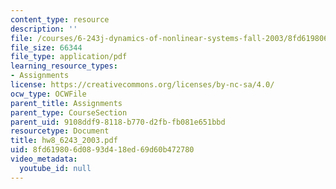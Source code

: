 ```yaml
---
content_type: resource
description: ''
file: /courses/6-243j-dynamics-of-nonlinear-systems-fall-2003/8fd619806d0893d418ed69d60b472780_hw8_6243_2003.pdf
file_size: 66344
file_type: application/pdf
learning_resource_types:
- Assignments
license: https://creativecommons.org/licenses/by-nc-sa/4.0/
ocw_type: OCWFile
parent_title: Assignments
parent_type: CourseSection
parent_uid: 9108ddf9-8118-b770-d2fb-fb081e651bbd
resourcetype: Document
title: hw8_6243_2003.pdf
uid: 8fd61980-6d08-93d4-18ed-69d60b472780
video_metadata:
  youtube_id: null
---
```

